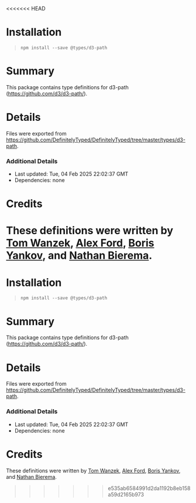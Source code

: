 <<<<<<< HEAD
# Installation
> `npm install --save @types/d3-path`

# Summary
This package contains type definitions for d3-path (https://github.com/d3/d3-path/).

# Details
Files were exported from https://github.com/DefinitelyTyped/DefinitelyTyped/tree/master/types/d3-path.

### Additional Details
 * Last updated: Tue, 04 Feb 2025 22:02:37 GMT
 * Dependencies: none

# Credits
These definitions were written by [Tom Wanzek](https://github.com/tomwanzek), [Alex Ford](https://github.com/gustavderdrache), [Boris Yankov](https://github.com/borisyankov), and [Nathan Bierema](https://github.com/Methuselah96).
=======
# Installation
> `npm install --save @types/d3-path`

# Summary
This package contains type definitions for d3-path (https://github.com/d3/d3-path/).

# Details
Files were exported from https://github.com/DefinitelyTyped/DefinitelyTyped/tree/master/types/d3-path.

### Additional Details
 * Last updated: Tue, 04 Feb 2025 22:02:37 GMT
 * Dependencies: none

# Credits
These definitions were written by [Tom Wanzek](https://github.com/tomwanzek), [Alex Ford](https://github.com/gustavderdrache), [Boris Yankov](https://github.com/borisyankov), and [Nathan Bierema](https://github.com/Methuselah96).
>>>>>>> e535ab6584991d2da1192b8eb158a59d2165b973
